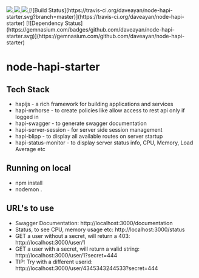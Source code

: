 <a href="https://codeclimate.com/github/daveayan/node-hapi-starter">
    <img src="https://codeclimate.com/github/daveayan/node-hapi-starter/badges/gpa.svg" />
</a>
<a href="https://codeclimate.com/github/daveayan/node-hapi-starter">
    <img src="https://codeclimate.com/github/daveayan/node-hapi-starter/badges/issue_count.svg" />
</a>
<a href="https://codeclimate.com/github/daveayan/node-hapi-starter/coverage">
    <img src="https://codeclimate.com/github/daveayan/node-hapi-starter/badges/coverage.svg" />
</a>
[![Build Status](https://travis-ci.org/daveayan/node-hapi-starter.svg?branch=master)](https://travis-ci.org/daveayan/node-hapi-starter)
[![Dependency Status](https://gemnasium.com/badges/github.com/daveayan/node-hapi-starter.svg)](https://gemnasium.com/github.com/daveayan/node-hapi-starter)

# node-hapi-starter

## Tech Stack
- hapijs - a rich framework for building applications and services
- hapi-mrhorse - to create policies like allow access to rest api only if logged in
- hapi-swagger - to generate swagger documentation
- hapi-server-session - for server side session management
- hapi-blipp - to display all available routes on server startup
- hapi-status-monitor - to display server status info, CPU, Memory, Load Average etc

## Running on local
- npm install
- nodemon .

## URL's to use
- Swagger Documentation: http://localhost:3000/documentation
- Status, to see CPU, memory usage etc: http://localhost:3000/status
- GET a user without a secret, will return a 403: http://localhost:3000/user/1
- GET a user with a secret, will return a valid string: http://localhost:3000/user/1?secret=444
- TIP: Try with a different userid: http://localhost:3000/user/4345343244533?secret=444